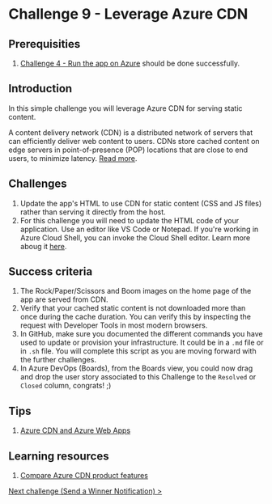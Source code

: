 # Challenge 9 - Leverage Azure CDN 

## Prerequisities

1. [Challenge 4 - Run the app on Azure](./RunOnAzure.md) should be done successfully.

## Introduction

In this simple challenge you will leverage Azure CDN for serving static content.

A content delivery network (CDN) is a distributed network of servers that can efficiently deliver web content to users. CDNs store cached content on edge servers in point-of-presence (POP) locations that are close to end users, to minimize latency. [Read more](https://docs.microsoft.com/en-us/azure/cdn/cdn-overview).

## Challenges

1. Update the app's HTML to use CDN for static content (CSS and JS files) rather than serving it directly from the host.
1. For this challenge you will need to update the HTML code of your application. Use an editor like VS Code or Notepad. If you're working in Azure Cloud Shell, you can invoke the Cloud Shell editor. Learn more aboug it [here](https://azure.microsoft.com/en-us/blog/cloudshelleditor/).

## Success criteria

1. The Rock/Paper/Scissors and Boom images on the home page of the app are served from CDN.
  1. Verify that your cached static content is not downloaded more than once during the cache duration. You can verify this by inspecting the request with Developer Tools in most modern browsers.
1. In GitHub, make sure you documented the different commands you have used to update or provision your infrastructure. It could be in a `.md` file or in `.sh` file. You will complete this script as you are moving forward with the further challenges.
1. In Azure DevOps (Boards), from the Boards view, you could now drag and drop the user story associated to this Challenge to the `Resolved` or `Closed` column, congrats! ;)

## Tips

1. [Azure CDN and Azure Web Apps](https://docs.microsoft.com/en-us/azure/cdn/cdn-add-to-web-app)

## Learning resources

1. [Compare Azure CDN product features](https://docs.microsoft.com/en-us/azure/cdn/cdn-features)

[Next challenge (Send a Winner Notification) >](./SendWinnerNotification.md)